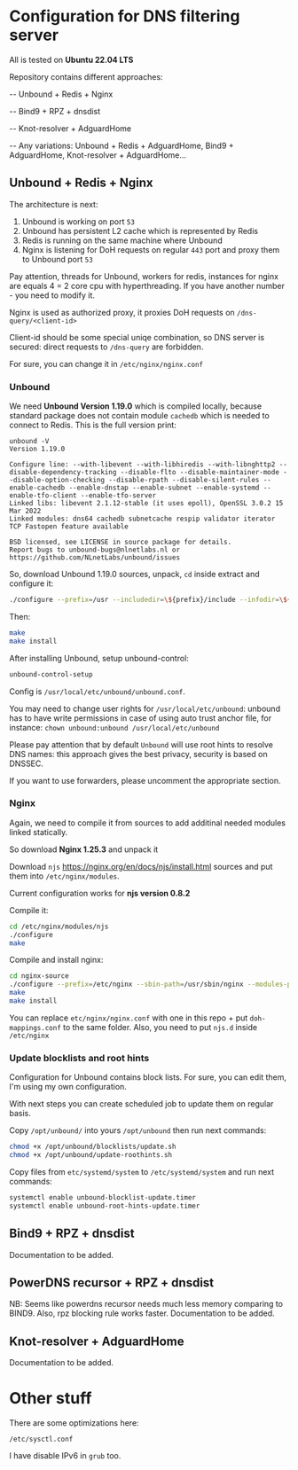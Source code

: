 # Configuration for DNS filtering server
All is tested on **Ubuntu 22.04 LTS**

Repository contains different approaches:

-- Unbound + Redis + Nginx

-- Bind9 + RPZ + dnsdist

-- Knot-resolver + AdguardHome

-- Any variations: Unbound + Redis + AdguardHome, Bind9 + AdguardHome, Knot-resolver + AdguardHome...

## Unbound + Redis + Nginx

The architecture is next:
1) Unbound is working on port `53`
2) Unbound has persistent L2 cache which is represented by Redis
3) Redis is running on the same machine where Unbound
4) Nginx is listening for DoH requests on regular `443` port and proxy them to Unbound port `53`

Pay attention, threads for Unbound, workers for redis, instances for nginx are equals 4 = 2 core cpu with hyperthreading. If you have another number - you need to modify it.


Nginx is used as authorized proxy, it proxies DoH requests on `/dns-query/<client-id>`

Client-id should be some special uniqe combination, so DNS server is secured: direct requests to `/dns-query` are forbidden.

For sure, you can change it in `/etc/nginx/nginx.conf`



### Unbound
We need **Unbound Version 1.19.0** which is compiled locally, because standard package does not contain module `cachedb` which is needed to connect to Redis.
This is the full version print:
```
unbound -V
Version 1.19.0

Configure line: --with-libevent --with-libhiredis --with-libnghttp2 --disable-dependency-tracking --disable-flto --disable-maintainer-mode --disable-option-checking --disable-rpath --disable-silent-rules --enable-cachedb --enable-dnstap --enable-subnet --enable-systemd --enable-tfo-client --enable-tfo-server
Linked libs: libevent 2.1.12-stable (it uses epoll), OpenSSL 3.0.2 15 Mar 2022
Linked modules: dns64 cachedb subnetcache respip validator iterator
TCP Fastopen feature available

BSD licensed, see LICENSE in source package for details.
Report bugs to unbound-bugs@nlnetlabs.nl or https://github.com/NLnetLabs/unbound/issues
```
So, download Unbound 1.19.0 sources, unpack, `cd` inside extract and configure it: 

```sh
./configure --prefix=/usr --includedir=\${prefix}/include --infodir=\${prefix}/share/info --mandir=\${prefix}/share/man --localstatedir=/var --runstatedir=/run --sysconfdir=/etc --with-chroot-dir= --with-dnstap-socket-path=/run/dnstap.sock --with-libevent --with-libhiredis --with-libnghttp2 --with-pidfile=/run/unbound.pid --with-pythonmodule --with-pyunbound --disable-dependency-tracking --disable-flto --disable-maintainer-mode --disable-option-checking --disable-rpath --disable-silent-rules --enable-cachedb --enable-dnstap --enable-subnet --enable-systemd --enable-tfo-client --enable-tfo-server
```
Then:
```sh
make
make install
```

After installing Unbound, setup unbound-control:


```sh
unbound-control-setup
```

Config is `/usr/local/etc/unbound/unbound.conf`.

You may need to change user rights for `/usr/local/etc/unbound`: unbound has to have write permissions in case of using auto trust anchor file, for instance: `chown unbound:unbound /usr/local/etc/unbound`

Please pay attention that by default `Unbound` will use root hints to resolve DNS names: this approach gives the best privacy, security is based on DNSSEC.

If you want to use forwarders, please uncomment the appropriate section.

### Nginx
Again, we need to compile it from sources to add additinal needed modules linked statically.

So download **Nginx 1.25.3** and unpack it

Download `njs` https://nginx.org/en/docs/njs/install.html sources and put them into `/etc/nginx/modules`.

Current configuration works for **njs version 0.8.2**

Compile it:
```sh
cd /etc/nginx/modules/njs
./configure
make
```

Compile and install nginx:
```sh
cd nginx-source
./configure --prefix=/etc/nginx --sbin-path=/usr/sbin/nginx --modules-path=/usr/lib/nginx/modules --conf-path=/etc/nginx/nginx.conf --error-log-path=/var/log/nginx/error.log --http-log-path=/var/log/nginx/access.log --pid-path=/var/run/nginx.pid --lock-path=/var/run/nginx.lock --http-client-body-temp-path=/var/cache/nginx/client_temp --http-proxy-temp-path=/var/cache/nginx/proxy_temp --http-fastcgi-temp-path=/var/cache/nginx/fastcgi_temp --http-uwsgi-temp-path=/var/cache/nginx/uwsgi_temp --http-scgi-temp-path=/var/cache/nginx/scgi_temp --user=nginx --group=nginx --with-compat --with-file-aio --with-threads --with-http_addition_module --with-http_auth_request_module --with-http_dav_module --with-http_flv_module --with-http_gunzip_module --with-http_gzip_static_module --with-http_mp4_module --with-http_random_index_module --with-http_realip_module --with-http_secure_link_module --with-http_slice_module --with-http_ssl_module --with-http_stub_status_module --with-http_sub_module --with-http_v2_module --with-mail --with-mail_ssl_module --with-stream --with-stream_realip_module --with-stream_ssl_module --with-stream_ssl_preread_module --with-cc-opt='-g -O2 -ffile-prefix-map=/data/builder/debuild/nginx-1.24.0/debian/debuild-base/nginx-1.24.0=. -flto=auto -ffat-lto-objects -flto=auto -ffat-lto-objects -fstack-protector-strong -Wformat -Werror=format-security -Wp,-D_FORTIFY_SOURCE=2 -fPIC' --with-ld-opt='-Wl,-Bsymbolic-functions -flto=auto -ffat-lto-objects -flto=auto -Wl,-z,relro -Wl,-z,now -Wl,--as-needed -pie' --add-module=/etc/nginx/modules/njs/nginx
make
make install
```
You can replace `etc/nginx/nginx.conf` with one in this repo + put `doh-mappings.conf` to the same folder.
Also, you need to put `njs.d` inside `/etc/nginx`

### Update blocklists and root hints

Configuration for Unbound contains block lists. For sure, you can edit them, I'm using my own configuration.

With next steps you can create scheduled job to update them on regular basis.

Copy `/opt/unbound/` into yours  `/opt/unbound` then run next commands:

```sh
chmod +x /opt/unbound/blocklists/update.sh
chmod +x /opt/unbound/update-roothints.sh
```


Copy files from `etc/systemd/system` to `/etc/systemd/system` and run next commands:

```sh
systemctl enable unbound-blocklist-update.timer
systemctl enable unbound-root-hints-update.timer
```
## Bind9 + RPZ + dnsdist

Documentation to be added.

## PowerDNS recursor + RPZ + dnsdist

NB: Seems like powerdns recursor needs much less memory comparing to BIND9. Also, rpz blocking rule works faster.
Documentation to be added.

## Knot-resolver + AdguardHome

Documentation to be added.

# Other stuff
There are some optimizations here:

`/etc/sysctl.conf`

I have disable IPv6 in `grub` too.
